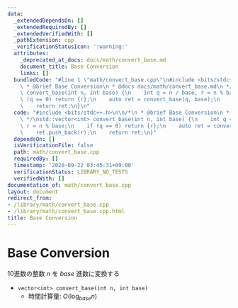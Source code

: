 ```yaml
---
data:
  _extendedDependsOn: []
  _extendedRequiredBy: []
  _extendedVerifiedWith: []
  _pathExtension: cpp
  _verificationStatusIcon: ':warning:'
  attributes:
    _deprecated_at_docs: docs/math/convert_base.md
    document_title: Base Conversion
    links: []
  bundledCode: "#line 1 \"math/convert_base.cpp\"\n#include <bits/stdc++.h>\n\n/*\n\
    \ * @brief Base Conversion\n * @docs docs/math/convert_base.md\n */\nstd::vector<int>\
    \ convert_base(int n, int base) {\n    int q = n / base, r = n % base;\n    if\
    \ (q == 0) return {r};\n    auto ret = convert_base(q, base);\n    ret.push_back(r);\n\
    \    return ret;\n}\n"
  code: "#include <bits/stdc++.h>\n\n/*\n * @brief Base Conversion\n * @docs docs/math/convert_base.md\n\
    \ */\nstd::vector<int> convert_base(int n, int base) {\n    int q = n / base,\
    \ r = n % base;\n    if (q == 0) return {r};\n    auto ret = convert_base(q, base);\n\
    \    ret.push_back(r);\n    return ret;\n}"
  dependsOn: []
  isVerificationFile: false
  path: math/convert_base.cpp
  requiredBy: []
  timestamp: '2020-09-22 03:45:31+09:00'
  verificationStatus: LIBRARY_NO_TESTS
  verifiedWith: []
documentation_of: math/convert_base.cpp
layout: document
redirect_from:
- /library/math/convert_base.cpp
- /library/math/convert_base.cpp.html
title: Base Conversion
---
```

# Base Conversion

10進数の整数 $n$ を $base$ 進数に変換する

- `vector<int> convert_base(int n, int base)`
    - 時間計算量: $O(\log_{base} n)$